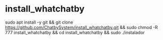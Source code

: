 # install_whatchatby

sudo apt install -y git && git clone https://github.com/ChatbySystem/install_whatchatby.git && sudo chmod -R 777 install_whatchatby && cd install_whatchatby && sudo ./instalador

